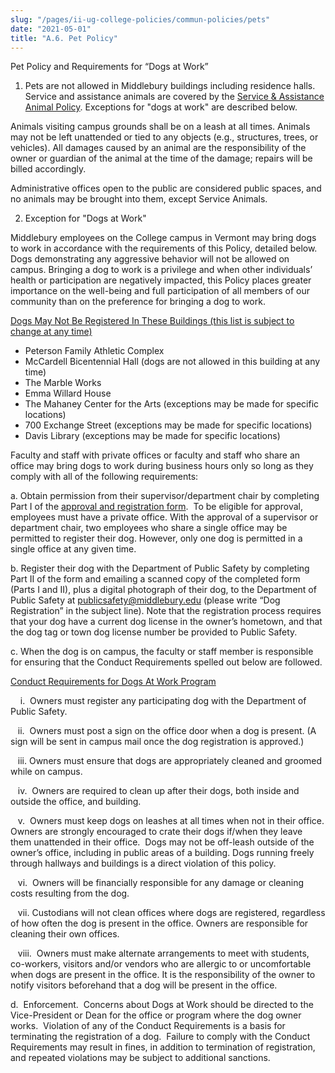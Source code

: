 ```yaml
---
slug: "/pages/ii-ug-college-policies/commun-policies/pets"
date: "2021-05-01"
title: "A.6. Pet Policy"
---
```


Pet Policy and Requirements for “Dogs at Work”

1) Pets are not allowed in Middlebury buildings including residence halls. Service and assistance animals are covered by the [Service & Assistance Animal Policy](http://www.middlebury.edu/about/handbook/policies-for-all/non-discrim-policies/svc-assist-animals). Exceptions for "dogs at work" are described below.

Animals visiting campus grounds shall be on a leash at all times. Animals may not be left unattended or tied to any objects (e.g., structures, trees, or vehicles). All damages caused by an animal are the responsibility of the owner or guardian of the animal at the time of the damage; repairs will be billed accordingly.

Administrative offices open to the public are considered public spaces, and no animals may be brought into them, except Service Animals.

2) Exception for "Dogs at Work"

Middlebury employees on the College campus in Vermont may bring dogs to work in accordance with the requirements of this Policy, detailed below.  Dogs demonstrating any aggressive behavior will not be allowed on campus. Bringing a dog to work is a privilege and when other individuals’ health or participation are negatively impacted, this Policy places greater importance on the well-being and full participation of all members of our community than on the preference for bringing a dog to work.

<span style="text-decoration:underline">Dogs May Not Be Registered In These Buildings (this list is subject to change at any time)</span>

*   Peterson Family Athletic Complex
*   McCardell Bicentennial Hall (dogs are not allowed in this building at any time)
*   The Marble Works
*   Emma Willard House
*   The Mahaney Center for the Arts (exceptions may be made for specific locations)
*   700 Exchange Street (exceptions may be made for specific locations)
*   Davis Library (exceptions may be made for specific locations)

Faculty and staff with private offices or faculty and staff who share an office may bring dogs to work during business hours only so long as they comply with all of the following requirements:

a. Obtain permission from their supervisor/department chair by completing Part I of the [approval and registration form](http://www.middlebury.edu/system/files/media/Dog%20at%20Work%20Registration%20Form_2019.docx "Dog registration form").  To be eligible for approval, employees must have a private office. With the approval of a supervisor or department chair, two employees who share a single office may be permitted to register their dog. However, only one dog is permitted in a single office at any given time.

b. Register their dog with the Department of Public Safety by completing Part II of the form and emailing a scanned copy of the completed form (Parts I and II), plus a digital photograph of their dog, to the Department of Public Safety at [publicsafety@middlebury.edu](mailto:publicsafety@middlebury.edu) (please write “Dog Registration” in the subject line). Note that the registration process requires that your dog have a current dog license in the owner’s hometown, and that the dog tag or town dog license number be provided to Public Safety.

c. When the dog is on campus, the faculty or staff member is responsible for ensuring that the Conduct Requirements spelled out below are followed.

<span style="text-decoration:underline">Conduct Requirements for Dogs At Work Program</span>

    i.  Owners must register any participating dog with the Department of Public Safety.

   ii.  Owners must post a sign on the office door when a dog is present. (A sign will be sent in campus mail once the dog registration is approved.)

   iii. Owners must ensure that dogs are appropriately cleaned and groomed while on campus.

   iv.  Owners are required to clean up after their dogs, both inside and outside the office, and building.

   v.  Owners must keep dogs on leashes at all times when not in their office. Owners are strongly encouraged to crate their dogs if/when they leave them unattended in their office.  Dogs may not be off-leash outside of the owner’s office, including in public areas of a building. Dogs running freely through hallways and buildings is a direct violation of this policy.

   vi.  Owners will be financially responsible for any damage or cleaning costs resulting from the dog.

   vii. Custodians will not clean offices where dogs are registered, regardless of how often the dog is present in the office. Owners are responsible for cleaning their own offices.

   viii.  Owners must make alternate arrangements to meet with students, co-workers, visitors and/or vendors who are allergic to or uncomfortable when dogs are present in the office. It is the responsibility of the owner to notify visitors beforehand that a dog will be present in the office.

d.  Enforcement.  Concerns about Dogs at Work should be directed to the Vice-President or Dean for the office or program where the dog owner works.  Violation of any of the Conduct Requirements is a basis for terminating the registration of a dog.  Failure to comply with the Conduct Requirements may result in fines, in addition to termination of registration, and repeated violations may be subject to additional sanctions.